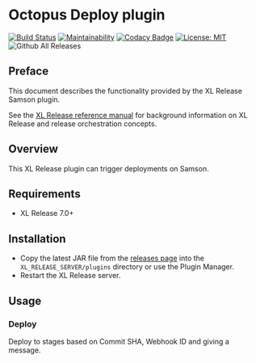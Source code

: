# Octopus Deploy plugin


[![Build Status][xlr-samson-plugin-travis-image]][xlr-samson-plugin-travis-url]
[![Maintainability][xlr-samson-plugin-Maintainability-url]][xlr-samson-plugin-Maintainability-image]
[![Codacy Badge][xlr-samson-plugin-Codacy-url]][xlr-samson-plugin-Codacy-image]
[![License: MIT][xlr-samson-plugin-license-image]][xlr-samson-plugin-license-url]
![Github All Releases][xlr-samson-plugin-downloads-image]

[xlr-samson-plugin-travis-image]: https://travis-ci.org/xebialabs-community/xlr-samson-plugin.svg?branch=master
[xlr-samson-plugin-travis-url]: https://travis-ci.org/xebialabs-community/xlr-samson-plugin
[xlr-samson-plugin-license-image]: https://img.shields.io/badge/License-MIT-yellow.svg
[xlr-samson-plugin-license-url]: https://opensource.org/licenses/MIT
[xlr-samson-plugin-downloads-image]: https://img.shields.io/github/downloads/xebialabs-community/xlr-samson-plugin/total.svg
[xlr-samson-plugin-Maintainability-url]: https://api.codeclimate.com/v1/badges/ca5d70a7bbb5d238bfdf/maintainability
[xlr-samson-plugin-Maintainability-image]: https://codeclimate.com/github/xebialabs-community/xlr-samson-plugin/maintainability
[xlr-samson-plugin-Codacy-url]: https://api.codacy.com/project/badge/Grade/ff2717a153b64ca096313015ca7207f7
[xlr-samson-plugin-Codacy-image]: https://www.codacy.com/app/Rick-BrokerOrganization/xlr-samson-plugin?utm_source=github.com&amp;utm_medium=referral&amp;utm_content=xebialabs-community/xlr-samson-plugin&amp;utm_campaign=Badge_Grade

## Preface

This document describes the functionality provided by the XL Release Samson plugin.

See the [XL Release reference manual](https://docs.xebialabs.com/xl-release) for background information on XL Release and release orchestration concepts.  

## Overview

This XL Release plugin can trigger deployments on Samson.

## Requirements

* XL Release 7.0+

## Installation

* Copy the latest JAR file from the [releases page](https://github.com/xebialabs-community/xlr-samson-plugin/releases) into the `XL_RELEASE_SERVER/plugins` directory or use the Plugin Manager.
* Restart the XL Release server.

## Usage

### Deploy

Deploy to stages based on Commit SHA, Webhook ID and giving a message.